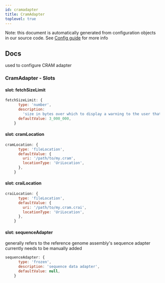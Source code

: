 ```yaml
---
id: cramadapter
title: CramAdapter
toplevel: true
---
```


Note: this document is automatically generated from configuration objects in our
source code. See [Config guide](/docs/config_guide) for more info

## Docs

used to configure CRAM adapter

### CramAdapter - Slots

#### slot: fetchSizeLimit

```js
fetchSizeLimit: {
      type: 'number',
      description:
        'size in bytes over which to display a warning to the user that too much data will be fetched',
      defaultValue: 3_000_000,
    }
```

#### slot: cramLocation

```js
cramLocation: {
      type: 'fileLocation',
      defaultValue: {
        uri: '/path/to/my.cram',
        locationType: 'UriLocation',
      },
    }
```

#### slot: craiLocation

```js
craiLocation: {
      type: 'fileLocation',
      defaultValue: {
        uri: '/path/to/my.cram.crai',
        locationType: 'UriLocation',
      },
    }
```

#### slot: sequenceAdapter

generally refers to the reference genome assembly's sequence adapter currently
needs to be manually added

```js
sequenceAdapter: {
      type: 'frozen',
      description: 'sequence data adapter',
      defaultValue: null,
    }
```
